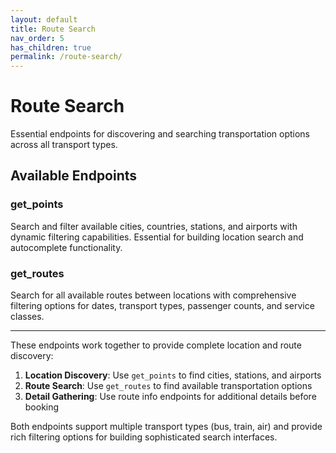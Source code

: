 ```yaml
---
layout: default
title: Route Search
nav_order: 5
has_children: true
permalink: /route-search/
---
```


# Route Search

Essential endpoints for discovering and searching transportation options across all transport types.

## Available Endpoints

### get_points
Search and filter available cities, countries, stations, and airports with dynamic filtering capabilities. Essential for building location search and autocomplete functionality.

### get_routes
Search for all available routes between locations with comprehensive filtering options for dates, transport types, passenger counts, and service classes.

---

These endpoints work together to provide complete location and route discovery:

1. **Location Discovery**: Use `get_points` to find cities, stations, and airports
2. **Route Search**: Use `get_routes` to find available transportation options
3. **Detail Gathering**: Use route info endpoints for additional details before booking

Both endpoints support multiple transport types (bus, train, air) and provide rich filtering options for building sophisticated search interfaces.